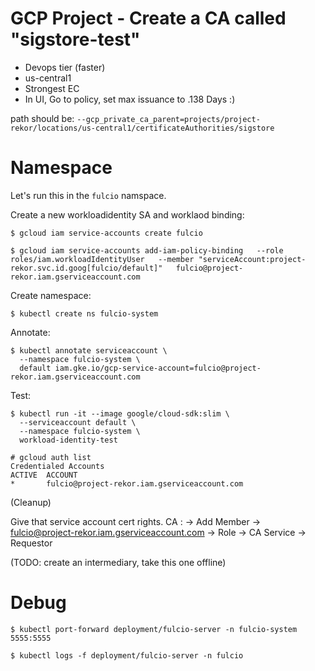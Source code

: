 # GCP Project - Create a CA called "sigstore-test"

- Devops tier (faster)
- us-central1
- Strongest EC
- In UI, Go to policy, set max issuance to .138 Days :)

path should be: `--gcp_private_ca_parent=projects/project-rekor/locations/us-central1/certificateAuthorities/sigstore`

# Namespace

Let's run this in the `fulcio` namspace.

Create a new workloadidentity SA and worklaod binding:

```shell
$ gcloud iam service-accounts create fulcio

$ gcloud iam service-accounts add-iam-policy-binding   --role roles/iam.workloadIdentityUser   --member "serviceAccount:project-rekor.svc.id.goog[fulcio/default]"   fulcio@project-rekor.iam.gserviceaccount.com
```

Create namespace:

```shell
$ kubectl create ns fulcio-system
```

Annotate:

```
$ kubectl annotate serviceaccount \
  --namespace fulcio-system \
  default iam.gke.io/gcp-service-account=fulcio@project-rekor.iam.gserviceaccount.com
```

Test:

```
$ kubectl run -it --image google/cloud-sdk:slim \
  --serviceaccount default \
  --namespace fulcio-system \
  workload-identity-test

# gcloud auth list
Credentialed Accounts
ACTIVE  ACCOUNT
*       fulcio@project-rekor.iam.gserviceaccount.com
```

(Cleanup)

Give that service account cert rights.
CA : -> Add Member -> fulcio@project-rekor.iam.gserviceaccount.com -> Role -> CA Service -> Requestor

(TODO: create an intermediary, take this one offline)

# Debug

```shell
$ kubectl port-forward deployment/fulcio-server -n fulcio-system 5555:5555

$ kubectl logs -f deployment/fulcio-server -n fulcio
```
